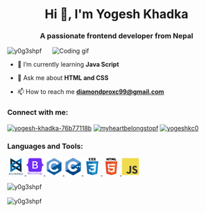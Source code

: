 
<h1 align="center">Hi 👋, I'm Yogesh Khadka</h1>
<h3 align="center">A passionate frontend developer from Nepal</h3>
<img align="right" alt="Coding gif" width="400" src="https://user-images.githubusercontent.com/55389276/140866485-8fb1c876-9a8f-4d6a-98dc-08c4981eaf70.gif
">
<p align="left"> <img src="https://komarev.com/ghpvc/?username=y0g3shpf&label=Profile%20views&color=0e75b6&style=flat" alt="y0g3shpf" /> </p>

- 🌱 I’m currently learning **Java Script**

- 💬 Ask me about **HTML and CSS**

- 📫 How to reach me **diamondproxc99@gmail.com**

<h3 align="left">Connect with me:</h3>
<p align="left">
<a href="https://linkedin.com/in/yogesh-khadka-76b77118b" target="blank"><img align="center" src="https://raw.githubusercontent.com/rahuldkjain/github-profile-readme-generator/master/src/images/icons/Social/linked-in-alt.svg" alt="yogesh-khadka-76b77118b" height="30" width="40" /></a>
<a href="https://fb.com/myheartbelongstopf" target="blank"><img align="center" src="https://raw.githubusercontent.com/rahuldkjain/github-profile-readme-generator/master/src/images/icons/Social/facebook.svg" alt="myheartbelongstopf" height="30" width="40" /></a>
<a href="https://instagram.com/yogeshkc0" target="blank"><img align="center" src="https://raw.githubusercontent.com/rahuldkjain/github-profile-readme-generator/master/src/images/icons/Social/instagram.svg" alt="yogeshkc0" height="30" width="40" /></a>
</p>

<h3 align="left">Languages and Tools:</h3>
<p align="left"> <a href="https://backbonejs.org" target="_blank" rel="noreferrer"> <img src="https://raw.githubusercontent.com/devicons/devicon/master/icons/backbonejs/backbonejs-original-wordmark.svg" alt="backbonejs" width="40" height="40"/> </a> <a href="https://getbootstrap.com" target="_blank" rel="noreferrer"> <img src="https://raw.githubusercontent.com/devicons/devicon/master/icons/bootstrap/bootstrap-plain-wordmark.svg" alt="bootstrap" width="40" height="40"/> </a> <a href="https://www.cprogramming.com/" target="_blank" rel="noreferrer"> <img src="https://raw.githubusercontent.com/devicons/devicon/master/icons/c/c-original.svg" alt="c" width="40" height="40"/> </a> <a href="https://www.w3schools.com/cpp/" target="_blank" rel="noreferrer"> <img src="https://raw.githubusercontent.com/devicons/devicon/master/icons/cplusplus/cplusplus-original.svg" alt="cplusplus" width="40" height="40"/> </a> <a href="https://www.w3schools.com/css/" target="_blank" rel="noreferrer"> <img src="https://raw.githubusercontent.com/devicons/devicon/master/icons/css3/css3-original-wordmark.svg" alt="css3" width="40" height="40"/> </a> <a href="https://www.w3.org/html/" target="_blank" rel="noreferrer"> <img src="https://raw.githubusercontent.com/devicons/devicon/master/icons/html5/html5-original-wordmark.svg" alt="html5" width="40" height="40"/> </a> <a href="https://developer.mozilla.org/en-US/docs/Web/JavaScript" target="_blank" rel="noreferrer"> <img src="https://raw.githubusercontent.com/devicons/devicon/master/icons/javascript/javascript-original.svg" alt="javascript" width="40" height="40"/> </a> </p>

<p><img align="center" src="https://github-readme-stats.vercel.app/api/top-langs?username=y0g3shpf&show_icons=true&locale=en&layout=compact" alt="y0g3shpf" /></p>

<p><img align="center" src="https://github-readme-streak-stats.herokuapp.com/?user=y0g3shpf&" alt="y0g3shpf" /></p>
